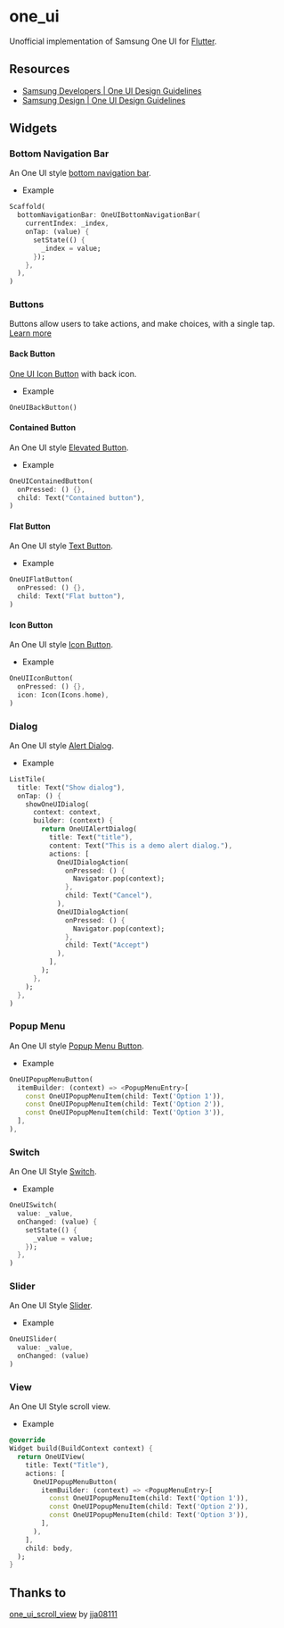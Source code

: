 # one_ui

Unofficial implementation of Samsung One UI for [Flutter](https://flutter.dev).

## Resources

- [Samsung Developers | One UI Design Guidelines](https://developer.samsung.com/one-ui/index.html)
- [Samsung Design | One UI Design Guidelines](https://design.samsung.com/global/contents/one-ui/download/oneui_design_guide_eng.pdf)

## Widgets

### Bottom Navigation Bar

An One UI style [bottom navigation bar](https://api.flutter.dev/flutter/material/BottomNavigationBar-class.html).

- Example

```dart
Scaffold(
  bottomNavigationBar: OneUIBottomNavigationBar(
    currentIndex: _index,
    onTap: (value) {
      setState(() {
        _index = value;
      });
    },
  ),
)
```

### Buttons

Buttons allow users to take actions, and make choices, with a single tap. [Learn more](https://developer.samsung.com/one-ui/comp/button.html)

#### Back Button

[One UI Icon Button](#icon-button) with back icon.

- Example

```dart
OneUIBackButton()
```

#### Contained Button

An One UI style [Elevated Button](https://api.flutter.dev/flutter/material/ElevatedButton-class.html).

- Example

```dart
OneUIContainedButton(
  onPressed: () {},
  child: Text("Contained button"),
)
```

#### Flat Button

An One UI style [Text Button](https://api.flutter.dev/flutter/material/TextButton-class.html).

- Example

```dart
OneUIFlatButton(
  onPressed: () {},
  child: Text("Flat button"),
)
```

#### Icon Button

An One UI style [Icon Button](https://api.flutter.dev/flutter/material/IconButton-class.html).

- Example

```dart
OneUIIconButton(
  onPressed: () {},
  icon: Icon(Icons.home),
)
```

### Dialog

An One UI style [Alert Dialog](https://api.flutter.dev/flutter/material/AlertDialog-class.html).

- Example

```dart
ListTile(
  title: Text("Show dialog"),
  onTap: () {
    showOneUIDialog(
      context: context,
      builder: (context) {
        return OneUIAlertDialog(
          title: Text("title"),
          content: Text("This is a demo alert dialog."),
          actions: [
            OneUIDialogAction(
              onPressed: () {
                Navigator.pop(context);
              },
              child: Text("Cancel"),
            ),
            OneUIDialogAction(
              onPressed: () {
                Navigator.pop(context);
              },
              child: Text("Accept")
            ),
          ],
        );
      },
    );
  },
)
```

### Popup Menu

An One UI style [Popup Menu Button](https://api.flutter.dev/flutter/material/PopupMenuButton-class.html).

- Example

```dart
OneUIPopupMenuButton(
  itemBuilder: (context) => <PopupMenuEntry>[
    const OneUIPopupMenuItem(child: Text('Option 1')),
    const OneUIPopupMenuItem(child: Text('Option 2')),
    const OneUIPopupMenuItem(child: Text('Option 3')),
  ],
),
```

### Switch

An One UI Style [Switch](https://api.flutter.dev/flutter/material/Switch-class.html).

- Example

```dart
OneUISwitch(
  value: _value,
  onChanged: (value) {
    setState(() {
      _value = value;
    });
  },
)
```

### Slider

An One UI Style [Slider](https://api.flutter.dev/flutter/material/Slider-class.html).

- Example

```dart
OneUISlider(
  value: _value,
  onChanged: (value)
)
```

### View

An One UI Style scroll view.

- Example

```dart
@override
Widget build(BuildContext context) {
  return OneUIView(
    title: Text("Title"),
    actions: [
      OneUIPopupMenuButton(
        itemBuilder: (context) => <PopupMenuEntry>[
          const OneUIPopupMenuItem(child: Text('Option 1')),
          const OneUIPopupMenuItem(child: Text('Option 2')),
          const OneUIPopupMenuItem(child: Text('Option 3')),
        ],
      ),
    ],
    child: body,
  );
}
```

## Thanks to

[one_ui_scroll_view](https://github.com/jja08111/one_ui_scroll_view) by [jja08111](https://github.com/jja08111)
